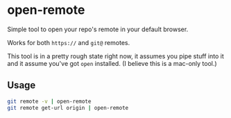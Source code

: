 # open-remote


Simple tool to open your repo's remote in your default browser.

Works for both `https://` and `git@` remotes.

This tool is in a pretty rough state right now, it assumes you pipe stuff into it and it assume you've got `open` installed. (I believe this is a mac-only tool.)

## Usage

```bash
git remote -v | open-remote
git remote get-url origin | open-remote
```

